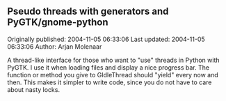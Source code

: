 ## Pseudo threads with generators and PyGTK/gnome-python 
Originally published: 2004-11-05 06:33:06 
Last updated: 2004-11-05 06:33:06 
Author: Arjan Molenaar 
 
A thread-like interface for those who want to "use" threads in Python with PyGTK. I use it when loading files and display a nice progress bar. The function or method you give to GIdleThread should "yield" every now and then. This makes it simpler to write code, since you do not have to care about nasty locks.